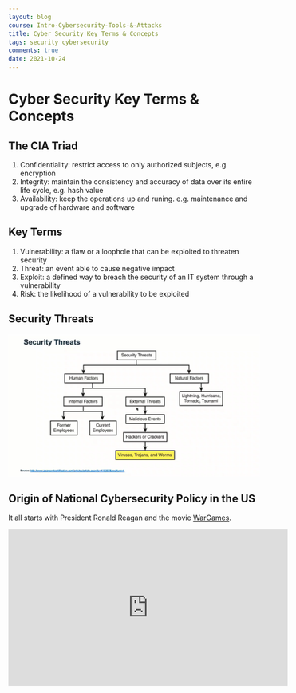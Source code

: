 ```yaml
---
layout: blog
course: Intro-Cybersecurity-Tools-&-Attacks
title: Cyber Security Key Terms & Concepts
tags: security cybersecurity 
comments: true
date: 2021-10-24
---
```


# Cyber Security Key Terms & Concepts

## The CIA Triad

1. Confidentiality: restrict access to only authorized subjects, e.g. encryption
2. Integrity: maintain the consistency and accuracy of data over its entire life cycle, e.g. hash value
3. Availability: keep the operations up and runing. e.g. maintenance and upgrade of hardware and software

## Key Terms

1. Vulnerability: a flaw or a loophole that can be exploited to threaten security
2. Threat: an event able to cause negative impact
3. Exploit: a defined way to breach the security of an IT system through a vulnerability
4. Risk: the likelihood of a vulnerability to be exploited

## Security Threats
![Security Threats](https://github.com/DianZzzz/dianzzzz.github.io/blob/master/_notes/Intro-Cybersecurity-Tools-%26-Attacks/security_threat.PNG)

## Origin of National Cybersecurity Policy in the US

It all starts with President Ronald Reagan and the movie [WarGames](https://en.wikipedia.org/wiki/WarGames).

<iframe width="560" height="315" src="https://www.youtube-nocookie.com/embed/KXzNo0vR_dU" title="YouTube video player" frameborder="0" allow="accelerometer; autoplay; clipboard-write; encrypted-media; gyroscope; picture-in-picture" allowfullscreen></iframe>
